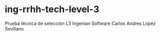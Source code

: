# ing-rrhh-tech-level-3
Prueba técnica de selección L3 Ingenian Software Carlos Andres Lopez Sevillano

